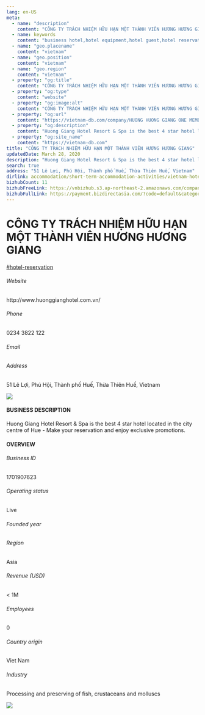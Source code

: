 ```yaml
---
lang: en-US
meta:
  - name: "description"
    content: "CÔNG TY TRÁCH NHIỆM HỮU HẠN MỘT THÀNH VIÊN HƯƠNG HƯƠNG GIANG"
  - name: keywords
    content: "business hotel,hotel equipment,hotel guest,hotel reservation,hotels,leisure hotel,membership,on site,resort,resort hotels,tourism,travelers,vacation,vacation,vacation,vietnam-hotel-reservation-companies"
  - name: "geo.placename"
    content: "vietnam"
  - name: "geo.position"
    content: "vietnam"
  - name: "geo.region"
    content: "vietnam"
  - property: "og:title"
    content: "CÔNG TY TRÁCH NHIỆM HỮU HẠN MỘT THÀNH VIÊN HƯƠNG HƯƠNG GIANG | Vietnam DB"
  - property: "og:type"
    content: "website"
  - property: "og:image:alt"
    content: "CÔNG TY TRÁCH NHIỆM HỮU HẠN MỘT THÀNH VIÊN HƯƠNG HƯƠNG GIANG"
  - property: "og:url"
    content: "https://vietnam-db.com/company/HUONG HUONG GIANG ONE MEMBER LIMITED COMPANY-2869615"
  - property: "og:description"
    content: "Huong Giang Hotel Resort & Spa is the best 4 star hotel located in the city centre of Hue  Make your reservation and enjoy exclusive promotions."
  - property: "og:site_name"
    content: "https://vietnam-db.com"
title: "CÔNG TY TRÁCH NHIỆM HỮU HẠN MỘT THÀNH VIÊN HƯƠNG HƯƠNG GIANG"
updatedDate: March 28, 2020
description: "Huong Giang Hotel Resort & Spa is the best 4 star hotel located in the city centre of Hue  Make your reservation and enjoy exclusive promotions."
search: true
address: "51 Lê Lợi, Phú Hội, Thành phố Huế, Thừa Thiên Huế, Vietnam"
dirlink: accommodation/short-term-accommodation-activities/vietnam-hotel-reservation-companies
bizhubCount: 11
bizhubFreeLink: https://vnbizhub.s3.ap-northeast-2.amazonaws.com/companies/vietnam-hotel-reservation-companies_preview.xlsx
bizhubFullLink: https://payment.bizdirectasia.com/?code=default&category=bizhub&item=vietnam-hotel-reservation-companies&redirect=https://vietnam-db.com
---
```



<div class="bd-item">
    <div class="item-content">
        <div class="detail-title-wrap">
            <h1 class="detail-title">
                CÔNG TY TRÁCH NHIỆM HỮU HẠN MỘT THÀNH VIÊN HƯƠNG HƯƠNG GIANG
            </h1>
        </div>
		<div class="detail-tagslist"><a href="/accommodation/short-term-accommodation-activities/tags/hotel-reservation" class="detail-tagitem">#hotel-reservation</a></div>
        <h6 class="bd-label">Website</h6>
        <p>http://www.huonggianghotel.com.vn/</p>
		<h6 class="bd-label">Phone</h6>
        <p>0234 3822 122</p>
        <h6 class="bd-label">Email</h6>
        <p><a class="textColorPrimary" href="#"></a></p>
        <h6 class="bd-label">Address</h6>
        <p>51 Lê Lợi, Phú Hội, Thành phố Huế, Thừa Thiên Huế, Vietnam</p>
    </div>
</div>

<div class="banner-wrap text-center"><a href="" class="banner-link"><img src="/assets/vndb.com/BannerAds2.jpg" class="banner-img"></a></div>

<div class="bd-item">
    <div class="item-content">
        <h4 class="textColorPrimary item-title">BUSINESS DESCRIPTION</h4>
        <p>Huong Giang Hotel Resort & Spa is the best 4 star hotel located in the city centre of Hue - Make your reservation and enjoy exclusive promotions.</p>
    </div>
</div>

<div class="bd-item">
    <div class="item-content">
        <h4 class="textColorPrimary item-title">OVERVIEW</h4>
        <div class="item-info">
            <h6 class="bd-label">Business ID</h6>
            <p>1701907623</p>
        </div>
        <div class="item-info">
            <h6 class="bd-label">Operating status</h6>
            <p>Live<small class="bd-status_dot live"></small></p>
        </div>
        <div class="item-info">
            <h6 class="bd-label">Founded year</h6>
            <p></p>
        </div>
        <div class="item-info">
            <h6 class="bd-label">Region</h6>
            <p>Asia</p>
        </div>
        <div class="item-info">
            <h6 class="bd-label">Revenue (USD)</h6>
            <p>&lt; 1M</p>
        </div>
        <div class="item-info">
            <h6 class="bd-label">Employees</h6>
            <p>0</p>
        </div>
        <div class="item-info">
            <h6 class="bd-label">Country origin</h6>
            <p>Viet Nam</p>
        </div>
        <div class="item-info">
            <h6 class="bd-label">Industry</h6>
            <p>Processing and preserving of fish, crustaceans and molluscs</p>
        </div>
    </div>
</div>

<div class="banner-wrap text-center"><a href="" class="banner-link"><img src="/assets/vndb.com/BannerAd_04_728x90.jpg" class="banner-img"></a></div>

<CustomPopup popupTitle="ENTER EMAIL TO DOWNLOAD" popupSubTitle="The companies data will be sent to your inbox. Please enter your email." :free="this.$frontmatter.bizhubFreeLink" :paid="this.$frontmatter.bizhubFullLink" :count="this.$frontmatter.bizhubCount"/>


